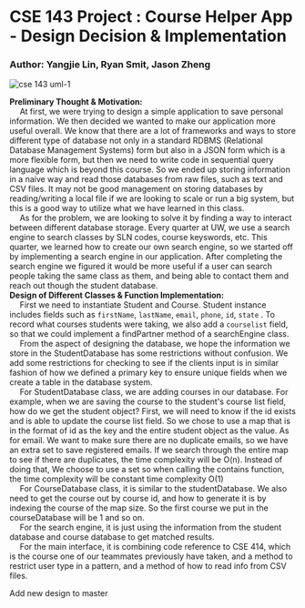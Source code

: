 
CSE 143 Project : Course Helper App - Design Decision & Implementation
===

### Author: Yangjie Lin, Ryan Smit, Jason Zheng

![cse 143 uml-1](https://user-images.githubusercontent.com/50006786/101194012-3e737f80-3612-11eb-9ed2-82937c5b632f.png)

**Preliminary Thought & Motivation:**\
&emsp; At first, we were trying to design a simple application to save personal information. We then decided we wanted to make our application more useful overall. 
We know that there are a lot of frameworks and ways to store different type of database not only in a standard RDBMS (Relational Database Management Systems) form but also in a JSON form which is a more flexible form, but then we need to write code in sequential query language which is beyond this course. 
So we ended up storing information in a naive way and read those databases from raw files, such as text and CSV files. 
It may not be good management on storing databases by reading/writing a local file if we are looking to scale or run a big system, but this is a good way to utilize what we have learned in this class.\
&emsp; As for the problem, we are looking to solve it by finding a way to interact between different database storage.
Every quarter at UW, we use a search engine to search classes by SLN codes, course keyswords, etc. This quarter, we learned how to create our own search engine, so we started off by implementing a search engine in our application. After completing the search engine we figured it would be more useful if a user can search people taking the same class as them, and being able to contact them and reach out though the student database.\
**Design of Different Classes & Function Implementation:**\
&emsp; First we need to instantiate Student and Course.
Student instance includes fields such as `firstName`, `lastName`, `email`, `phone`, `id`, `state` .
To record what courses students were taking, we also add a `courselist` field, so that we could implement a findPartner method of a searchEngine class.\
&emsp; From the aspect of designing the database, we hope the information we store in the StudentDatabase has some restrictions without confusion. We add some restrictions for checking to see if the clients input is in similar fashion of how we defined a primary key to ensure unique fields when we create
a table in the database system.\
&emsp; For StudentDatabase class, we are adding courses in our database. For example, when we are saving the course to the student's course list field,
how do we get the student object? First, we will need to know if the id exists and is able to update the course list field.
So we chose to use a map that is in the format of id as the key and the entire student object as the value.
As for email. We want to make sure there are no duplicate emails, so we have an extra set to save registered emails.
If we search through the entire map to see if there are duplicates, the time complexity will be O(n). Instead of doing that,
We choose to use a set so when calling the contains function, the time complexity will be constant time complexity O(1)\
&emsp; For CourseDatabase class, it is similar to the studentDatabase. We also need to get the course out by course id, and how to generate it is by indexing the course of the map size.
So the first course we put in the courseDatabase will be 1 and so on.\
&emsp; For the search engine, it is just using the information from the student database and course database to get matched results.\
&emsp; For the main interface, it is combining code reference to CSE 414, which is the course one of our teammates previously have taken,
and a method to restrict user type in a pattern, and a method of how to read info from CSV files.


Add new design to master
